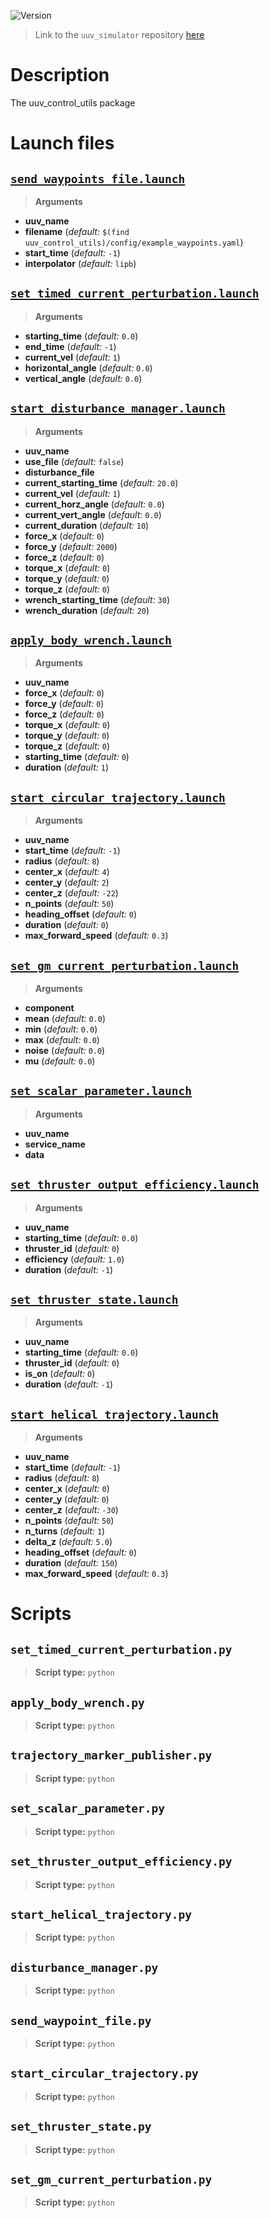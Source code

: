 ![Version](https://img.shields.io/badge/version-0.6.11-brightgreen.svg)

> Link to the `uuv_simulator` repository [here](https://github.com/uuvsimulator/uuv_simulator)

# Description

The uuv_control_utils package

# Launch files

## [`send_waypoints_file.launch`](https://github.com/uuvsimulator/uuv_simulator/tree/master/uuv_control_utils/launch/send_waypoints_file.launch)

> **Arguments**

* **uuv_name**
* **filename** (*default:* `$(find uuv_control_utils)/config/example_waypoints.yaml`)
* **start_time** (*default:* `-1`)
* **interpolator** (*default:* `lipb`)

## [`set_timed_current_perturbation.launch`](https://github.com/uuvsimulator/uuv_simulator/tree/master/uuv_control_utils/launch/set_timed_current_perturbation.launch)

> **Arguments**

* **starting_time** (*default:* `0.0`)
* **end_time** (*default:* `-1`)
* **current_vel** (*default:* `1`)
* **horizontal_angle** (*default:* `0.0`)
* **vertical_angle** (*default:* `0.0`)

## [`start_disturbance_manager.launch`](https://github.com/uuvsimulator/uuv_simulator/tree/master/uuv_control_utils/launch/start_disturbance_manager.launch)

> **Arguments**

* **uuv_name**
* **use_file** (*default:* `false`)
* **disturbance_file**
* **current_starting_time** (*default:* `20.0`)
* **current_vel** (*default:* `1`)
* **current_horz_angle** (*default:* `0.0`)
* **current_vert_angle** (*default:* `0.0`)
* **current_duration** (*default:* `10`)
* **force_x** (*default:* `0`)
* **force_y** (*default:* `2000`)
* **force_z** (*default:* `0`)
* **torque_x** (*default:* `0`)
* **torque_y** (*default:* `0`)
* **torque_z** (*default:* `0`)
* **wrench_starting_time** (*default:* `30`)
* **wrench_duration** (*default:* `20`)

## [`apply_body_wrench.launch`](https://github.com/uuvsimulator/uuv_simulator/tree/master/uuv_control_utils/launch/apply_body_wrench.launch)

> **Arguments**

* **uuv_name**
* **force_x** (*default:* `0`)
* **force_y** (*default:* `0`)
* **force_z** (*default:* `0`)
* **torque_x** (*default:* `0`)
* **torque_y** (*default:* `0`)
* **torque_z** (*default:* `0`)
* **starting_time** (*default:* `0`)
* **duration** (*default:* `1`)

## [`start_circular_trajectory.launch`](https://github.com/uuvsimulator/uuv_simulator/tree/master/uuv_control_utils/launch/start_circular_trajectory.launch)

> **Arguments**

* **uuv_name**
* **start_time** (*default:* `-1`)
* **radius** (*default:* `8`)
* **center_x** (*default:* `4`)
* **center_y** (*default:* `2`)
* **center_z** (*default:* `-22`)
* **n_points** (*default:* `50`)
* **heading_offset** (*default:* `0`)
* **duration** (*default:* `0`)
* **max_forward_speed** (*default:* `0.3`)

## [`set_gm_current_perturbation.launch`](https://github.com/uuvsimulator/uuv_simulator/tree/master/uuv_control_utils/launch/set_gm_current_perturbation.launch)

> **Arguments**

* **component**
* **mean** (*default:* `0.0`)
* **min** (*default:* `0.0`)
* **max** (*default:* `0.0`)
* **noise** (*default:* `0.0`)
* **mu** (*default:* `0.0`)

## [`set_scalar_parameter.launch`](https://github.com/uuvsimulator/uuv_simulator/tree/master/uuv_control_utils/launch/set_scalar_parameter.launch)

> **Arguments**

* **uuv_name**
* **service_name**
* **data**

## [`set_thruster_output_efficiency.launch`](https://github.com/uuvsimulator/uuv_simulator/tree/master/uuv_control_utils/launch/set_thruster_output_efficiency.launch)

> **Arguments**

* **uuv_name**
* **starting_time** (*default:* `0.0`)
* **thruster_id** (*default:* `0`)
* **efficiency** (*default:* `1.0`)
* **duration** (*default:* `-1`)

## [`set_thruster_state.launch`](https://github.com/uuvsimulator/uuv_simulator/tree/master/uuv_control_utils/launch/set_thruster_state.launch)

> **Arguments**

* **uuv_name**
* **starting_time** (*default:* `0.0`)
* **thruster_id** (*default:* `0`)
* **is_on** (*default:* `0`)
* **duration** (*default:* `-1`)

## [`start_helical_trajectory.launch`](https://github.com/uuvsimulator/uuv_simulator/tree/master/uuv_control_utils/launch/start_helical_trajectory.launch)

> **Arguments**

* **uuv_name**
* **start_time** (*default:* `-1`)
* **radius** (*default:* `8`)
* **center_x** (*default:* `0`)
* **center_y** (*default:* `0`)
* **center_z** (*default:* `-30`)
* **n_points** (*default:* `50`)
* **n_turns** (*default:* `1`)
* **delta_z** (*default:* `5.0`)
* **heading_offset** (*default:* `0`)
* **duration** (*default:* `150`)
* **max_forward_speed** (*default:* `0.3`)

# Scripts

## `set_timed_current_perturbation.py`

> **Script type:** `python`

## `apply_body_wrench.py`

> **Script type:** `python`

## `trajectory_marker_publisher.py`

> **Script type:** `python`

## `set_scalar_parameter.py`

> **Script type:** `python`

## `set_thruster_output_efficiency.py`

> **Script type:** `python`

## `start_helical_trajectory.py`

> **Script type:** `python`

## `disturbance_manager.py`

> **Script type:** `python`

## `send_waypoint_file.py`

> **Script type:** `python`

## `start_circular_trajectory.py`

> **Script type:** `python`

## `set_thruster_state.py`

> **Script type:** `python`

## `set_gm_current_perturbation.py`

> **Script type:** `python`

